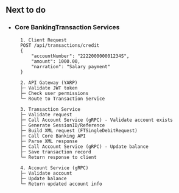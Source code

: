 ## Next to do
- ### Core BankingTransaction Services
        1. Client Request
        POST /api/transactions/credit
        {
            "accountNumber": "222200000001234S",
            "amount": 1000.00,
            "narration": "Salary payment"
        }

        2. API Gateway (YARP)
        ├─ Validate JWT token
        ├─ Check user permissions
        └─ Route to Transaction Service

        3. Transaction Service
        ├─ Validate request
        ├─ Call Account Service (gRPC) - Validate account exists
        ├─ Generate SessionID/Reference
        ├─ Build XML request (FTSingleDebitRequest)
        ├─ Call Core Banking API
        ├─ Parse XML response
        ├─ Call Account Service (gRPC) - Update balance
        ├─ Save transaction record
        └─ Return response to client

        4. Account Service (gRPC)
        ├─ Validate account
        ├─ Update balance
        └─ Return updated account info